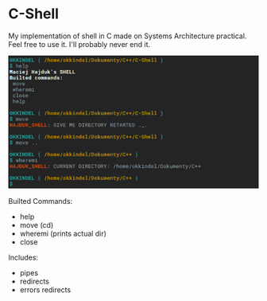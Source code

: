 # C-Shell
My implementation of shell in C made on Systems Architecture practical. Feel free to use it. I'll probably never end it. 

![screenshot](https://github.com/okkindel/C-Shell/blob/master/screen.png?raw=true)

Builted Commands:
- help
- move (cd)
- wheremi (prints actual dir)
- close

Includes:

- pipes
- redirects
- errors redirects

